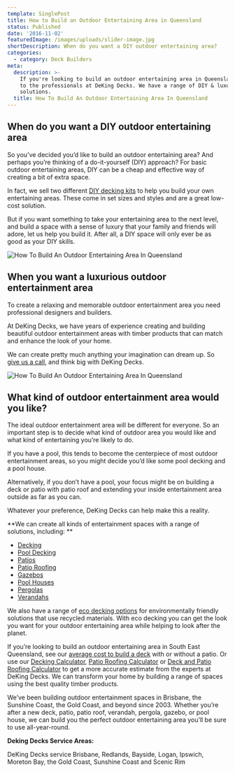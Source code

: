 ```yaml
---
template: SinglePost
title: How to Build an Outdoor Entertaining Area in Queensland
status: Published
date: '2016-11-02'
featuredImage: /images/uploads/slider-image.jpg
shortDescription: When do you want a DIY outdoor entertaining area?
categories:
  - category: Deck Builders
meta:
  description: >-
    If you're looking to build an outdoor entertaining area in Queensland, come
    to the professionals at DeKing Decks. We have a range of DIY & luxury
    solutions.
  title: How To Build An Outdoor Entertaining Area In Queensland
---
```

## When do you want a DIY outdoor entertaining area

So you’ve decided you’d like to build an outdoor entertaining area? And perhaps you’re thinking of a do-it-yourself (DIY) approach? For basic outdoor entertaining areas, DIY can be a cheap and effective way of creating a bit of extra space.

In fact, we sell two different [DIY decking kits](https://www.dekingdecks.com.au/product-category/diy-decking-kits/) to help you build your own entertaining areas. These come in set sizes and styles and are a great low-cost solution.

But if you want something to take your entertaining area to the next level, and build a space with a sense of luxury that your family and friends will adore, let us help you build it. After all, a DIY space will only ever be as good as your DIY skills.

![How To Build An Outdoor Entertaining Area In Queensland](/images/uploads/image-2.jpg)

## When you want a luxurious outdoor entertainment area

To create a relaxing and memorable outdoor entertainment area you need professional designers and builders.

At DeKing Decks, we have years of experience creating and building beautiful outdoor entertainment areas with timber products that can match and enhance the look of your home.

We can create pretty much anything your imagination can dream up. So [give us a call](https://www.dekingdecks.com.au/contact-us/), and think big with DeKing Decks.

![How To Build An Outdoor Entertaining Area In Queensland](/images/uploads/3.jpg)

## What kind of outdoor entertainment area would you like?

The ideal outdoor entertainment area will be different for everyone. So an important step is to decide what kind of outdoor area you would like and what kind of entertaining you’re likely to do.

If you have a pool, this tends to become the centerpiece of most outdoor entertainment areas, so you might decide you’d like some pool decking and a pool house.

Alternatively, if you don’t have a pool, your focus might be on building a deck or patio with patio roof and extending your inside entertainment area outside as far as you can.

Whatever your preference, DeKing Decks can help make this a reality.

**We can create all kinds of entertainment spaces with a range of solutions, including:
**

* [Decking](https://www.dekingdecks.com.au/decking-calculator)
* [Pool Decking](https://www.dekingdecks.com.au/pool-decking-australia/)
* [Patios](https://www.dekingdecks.com.au/services/)
* [Patio Roofing](https://www.dekingdecks.com.au/patio-roofing/)
* [Gazebos](https://www.dekingdecks.com.au/gazebos/)
* [Pool Houses](https://www.dekingdecks.com.au/gazebos/)
* [Pergolas](https://www.dekingdecks.com.au/pergolas/)
* [Verandahs](https://www.dekingdecks.com.au/services/)

We also have a range of [eco decking options](https://www.dekingdecks.com.au/eco-decking/) for environmentally friendly solutions that use recycled materials. With eco decking you can get the look you want for your outdoor entertaining area while helping to look after the planet.

If you’re looking to build an outdoor entertaining area in South East Queensland, see our [average cost to build a deck](https://www.dekingdecks.com.au/price-guide/) with or without a patio. Or use our [Decking Calculator](https://www.dekingdecks.com.au/decking-calculator/), [Patio Roofing Calculator](https://www.dekingdecks.com.au/patio-calculator/) or [Deck and Patio Roofing Calculator](https://www.dekingdecks.com.au/deck-and-roofing-calculator) to get a more accurate estimate from the experts at DeKing Decks. We can transform your home by building a range of spaces using the best quality timber products.

We’ve been building outdoor entertainment spaces in Brisbane, the Sunshine Coast, the Gold Coast, and beyond since 2003. Whether you’re after a new deck, patio, patio roof, verandah, pergola, gazebo, or pool house, we can build you the perfect outdoor entertaining area you’ll be sure to use all-year-round.

**Deking Decks Service Areas:**

DeKing Decks service Brisbane, Redlands, Bayside, Logan, Ipswich, Moreton Bay, the Gold Coast, Sunshine Coast and Scenic Rim
